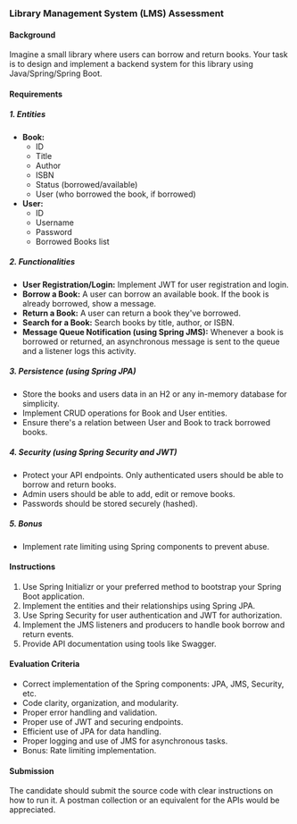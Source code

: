 ### **Library Management System (LMS) Assessment**

#### **Background**
Imagine a small library where users can borrow and return books. Your task is to design and implement a backend system for this library using Java/Spring/Spring Boot.

#### **Requirements**

##### **1. Entities**
- **Book:**
    - ID
    - Title
    - Author
    - ISBN
    - Status (borrowed/available)
    - User (who borrowed the book, if borrowed)
- **User:**
    - ID
    - Username
    - Password
    - Borrowed Books list

##### **2. Functionalities**
- **User Registration/Login:** Implement JWT for user registration and login.
- **Borrow a Book:** A user can borrow an available book. If the book is already borrowed, show a message.
- **Return a Book:** A user can return a book they've borrowed.
- **Search for a Book:** Search books by title, author, or ISBN.
- **Message Queue Notification (using Spring JMS):** Whenever a book is borrowed or returned, an asynchronous message is sent to the queue and a listener logs this activity.

##### **3. Persistence (using Spring JPA)**
- Store the books and users data in an H2 or any in-memory database for simplicity.
- Implement CRUD operations for Book and User entities.
- Ensure there's a relation between User and Book to track borrowed books.

##### **4. Security (using Spring Security and JWT)**
- Protect your API endpoints. Only authenticated users should be able to borrow and return books.
- Admin users should be able to add, edit or remove books.
- Passwords should be stored securely (hashed).

##### **5. Bonus**
- Implement rate limiting using Spring components to prevent abuse.

#### **Instructions**
1. Use Spring Initializr or your preferred method to bootstrap your Spring Boot application.
2. Implement the entities and their relationships using Spring JPA.
3. Use Spring Security for user authentication and JWT for authorization.
4. Implement the JMS listeners and producers to handle book borrow and return events.
5. Provide API documentation using tools like Swagger.

#### **Evaluation Criteria**
- Correct implementation of the Spring components: JPA, JMS, Security, etc.
- Code clarity, organization, and modularity.
- Proper error handling and validation.
- Proper use of JWT and securing endpoints.
- Efficient use of JPA for data handling.
- Proper logging and use of JMS for asynchronous tasks.
- Bonus: Rate limiting implementation.

#### **Submission**
The candidate should submit the source code with clear instructions on how to run it. A postman collection or an equivalent for the APIs would be appreciated.
